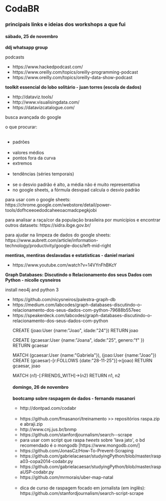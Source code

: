 <h1>CodaBR</h1>
<h3>principais links e ideias dos workshops a que fui</h3>
<h4>sábado, 25 de novembro</h4>
<b>ddj whatsapp group</b>
<p>podcasts</p>
<ul>
  <li>https://www.hackedpodcast.com/</li>
  <li>https://www.oreilly.com/topics/oreilly-programming-podcast</li>
  <li>https://www.oreilly.com/topics/oreilly-data-show-podcast</li>
</ul>


<b>toolkit essencial do lobo solitário - juan torres (escola de dados)</b>
</br>
<ul>
  <li>http://dataviz.tools/</li>
  <li>http://www.visualisingdata.com/</li>
  <li>https://datavizcatalogue.com/</li>
 </ul>
 <p>busca avançada do google</p>
 <p>o que procurar:</p>
 <ul>
  <li>padrões</li>
  <li>valores médios</li>
  <li>pontos fora da curva</li>
  <li>extremos</li>
  <li>tendências (séries temporais)</li>
  <li>se o desvio padrão é alto, a média não é muito representativa</li>
  <li>no google sheets, a fórmula desvpad calcula o desvio padrão</li>
 </ul>
 
 <p>para usar com o google sheets:
 https://chrome.google.com/webstore/detail/power-tools/dofhceeoedodcaheeoacmadcpegkjobi</p>
 
 <p>para analisar a raça/cor da população brasileira por municípios e encontrar outros datasets:
  https://sidra.ibge.gov.br/</p>
  
  <p>para ajudar na limpeza de dados do google sheets:
  https://www.aubrett.com/article/information-technology/productivity/google-docs/left-mid-right</p>

<b>mentiras, mentiras deslavadas e estatísticas - daniel mariani</b>
</br>
<ul>
  <li>https://www.youtube.com/watch?v=14VYnFhBKcY</li>
</ul>

<b>Graph Databases: Discutindo o Relacionamento dos seus Dados com Python - nicolle cysneiros</b>
<p>install neo4j and python 3</p>
<ul>
  <li>https://github.com/nicysneiros/palestra-graph-db</li>
  <li>https://medium.com/labcodes/graph-databases-discutindo-o-relacionamento-dos-seus-dados-com-python-79688b557eec</li>
  <li>https://speakerdeck.com/labcodes/graph-databases-discutindo-o-relacionamento-dos-seus-dados-com-python</li>
  
  CREATE (joao:User {name:"Joao", idade:"24"})
  RETURN joao
  
  CREATE (gcaesar:User {name:"Joana", idade:"25", genero:"f" })
  RETURN gcaesar

  MATCH (gcaesar:User {name:"Gabriela"}), (joao:User {name:"Joao"})
  CREATE (gcaesar)-[r:FOLLOWS {date:"28-11-25"}]->(joao)
  RETURN gcaesar, joao
  
  MATCH (n1)-[:FRIENDS_WITH]->(n2)
  RETURN n1, n2
  
  <h4>domingo, 26 de novembro</h4>
  <p><b>bootcamp sobre raspagem de dados - fernando masanori</b></p>
  <ul>
  <li>http://dontpad.com/codabr</li>
  <li>https://github.com/fmasanori/treinamento >> repositórios raspa.zip e abraji.zip</li>
  <li>http://www.cnj.jus.br/bnmp</li>
  <li>https://github.com/stanfordjournalism/search--scrape</li>
  <li>para usar com script que raspa <i>tweets</i> sobre 'lava jato', o bd recomendado é o mongodb [https://www.mongodb.com/]</li>
  <li>https://github.com/JonasCz/How-To-Prevent-Scraping</li>
  <li>https://github.com/gabrielacaesar/studyingPython/blob/master/raspa03-copa2014-codabr.py</li>
  <li>https://github.com/gabrielacaesar/studyingPython/blob/master/raspaUSP-codabr.py</li>
  <li>https://github.com/mrmorais/uber-map-natal</li>
  <li>dica de curso de raspagem focado em jornalista (em inglês): https://github.com/stanfordjournalism/search-script-scrape</li>
  </ul>
